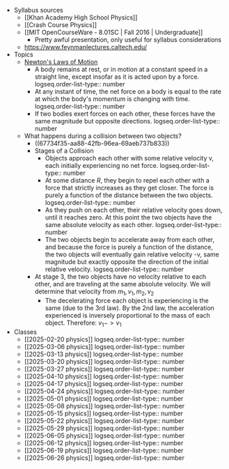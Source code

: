 - Syllabus sources
	- [[Khan Academy High School Physics]]
	- [[Crash Course Physics]]
	- [[MIT OpenCourseWare - 8.01SC | Fall 2016 | Undergraduate]]
		- Pretty awful presentation, only useful for syllabus considerations
	- https://www.feynmanlectures.caltech.edu/
- Topics
	- [Newton's Laws of Motion](https://en.wikipedia.org/wiki/Newton%27s_laws_of_motion)
		- A body remains at rest, or in motion at a constant speed in a straight line, except insofar as it is acted upon by a force.
		  logseq.order-list-type:: number
		- At any instant of time, the net force on a body is equal to the rate at which the body's momentum is changing with time.
		  logseq.order-list-type:: number
		- If two bodies exert forces on each other, these forces have the same magnitude but opposite directions.
		  logseq.order-list-type:: number
	- What happens during a collision between two objects?
		- ((67734f35-aa88-42fb-96ea-69aeb737b833))
		- Stages of a Collision
			- Objects approach each other with some relative velocity v, each initially experiencing no net force.
			  logseq.order-list-type:: number
			- At some distance $R$, they begin to repel each other with a force that strictly increases as they get closer. The force is purely a function of the distance between the two objects.
			  logseq.order-list-type:: number
			- As they push on each other, their relative velocity goes down, until it reaches zero. At this point the two objects have the same absolute velocity as each other.
			  logseq.order-list-type:: number
			- The two objects begin to accelerate away from each other, and because the force is purely a function of the distance, the two objects will eventually gain relative velocity -v, same magnitude but exactly opposite the direction of the initial relative velocity.
			  logseq.order-list-type:: number
		- At stage 3, the two objects have no velocity relative to each other, and are traveling at the same absolute velocity. We will determine that velocity from $m_1, v_1, m_2, v_2$
			- The decelerating force each object is experiencing is the same (due to the 3rd law). By the 2nd law, the acceleration experienced is inversely proportional to the mass of each object. Therefore:
			  $v_1 -> v_1$
- Classes
	- [[2025-02-20 physics]]
	  logseq.order-list-type:: number
	- [[2025-03-06 physics]]
	  logseq.order-list-type:: number
	- [[2025-03-13 physics]]
	  logseq.order-list-type:: number
	- [[2025-03-20 physics]]
	  logseq.order-list-type:: number
	- [[2025-03-27 physics]]
	  logseq.order-list-type:: number
	- [[2025-04-10 physics]]
	  logseq.order-list-type:: number
	- [[2025-04-17 physics]]
	  logseq.order-list-type:: number
	- [[2025-04-24 physics]]
	  logseq.order-list-type:: number
	- [[2025-05-01 physics]]
	  logseq.order-list-type:: number
	- [[2025-05-08 physics]]
	  logseq.order-list-type:: number
	- [[2025-05-15 physics]]
	  logseq.order-list-type:: number
	- [[2025-05-22 physics]]
	  logseq.order-list-type:: number
	- [[2025-05-29 physics]]
	  logseq.order-list-type:: number
	- [[2025-06-05 physics]]
	  logseq.order-list-type:: number
	- [[2025-06-12 physics]]
	  logseq.order-list-type:: number
	- [[2025-06-19 physics]]
	  logseq.order-list-type:: number
	- [[2025-06-26 physics]]
	  logseq.order-list-type:: number